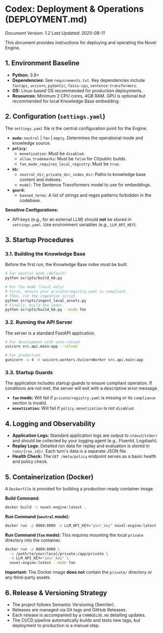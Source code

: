 # Codex: Deployment & Operations (DEPLOYMENT.md)
*Document Version: 1.2*
*Last Updated: 2025-08-11*

This document provides instructions for deploying and operating the Novel Engine.

## 1. Environment Baseline

-   **Python:** 3.9+
-   **Dependencies:** See `requirements.txt`. Key dependencies include `fastapi`, `uvicorn`, `pydantic`, `faiss-cpu`, `sentence-transformers`.
-   **OS:** Linux-based OS recommended for production deployments.
-   **Resources:** Minimum 2 CPU cores, 4GB RAM. GPU is optional but recommended for local Knowledge Base embedding.

## 2. Configuration (`settings.yaml`)

The `settings.yaml` file is the central configuration point for the Engine.

-   **`mode`:** `neutral` | `fan` | `empty`. Determines the operational mode and knowledge source.
-   **`policy`:**
    -   `monetization`: Must be `disabled`.
    -   `allow_trademarks`: Must be `false` for CI/public builds.
    -   `fan_mode_requires_local_registry`: Must be `true`.
-   **`kb`:**
    -   `neutral_dir`, `private_dir`, `index_dir`: Paths to knowledge base content and indexes.
    -   `model`: The Sentence Transformers model to use for embeddings.
-   **`guard`:**
    -   `banned_terms`: A list of strings and regex patterns forbidden in the codebase.

**Sensitive Configurations:**
-   API keys (e.g., for an external LLM) should **not** be stored in `settings.yaml`. Use environment variables (e.g., `LLM_API_KEY`).

## 3. Startup Procedures

### 3.1. Building the Knowledge Base
Before the first run, the Knowledge Base index must be built.
```bash
# For neutral mode (default)
python scripts/build_kb.py

# For fan mode (local only)
# First, ensure your private/registry.yaml is compliant.
# Then, run the ingestion script.
python scripts/ingest_local_assets.py
# Finally, build the index.
python scripts/build_kb.py --mode fan
```

### 3.2. Running the API Server
The server is a standard FastAPI application.
```bash
# For development with auto-reload
uvicorn src.api.main:app --reload

# For production
gunicorn -w 4 -k uvicorn.workers.UvicornWorker src.api.main:app
```

### 3.3. Startup Guards
The application includes startup guards to ensure compliant operation. If conditions are not met, the server will exit with a descriptive error message.
-   **`fan` mode:** Will fail if `private/registry.yaml` is missing or its `compliance` section is invalid.
-   **`monetization`:** Will fail if `policy.monetization` is not `disabled`.

## 4. Logging and Observability

-   **Application Logs:** Standard application logs are output to `stdout`/`stderr` and should be collected by your logging agent (e.g., Fluentd, Logstash).
-   **Replay Logs:** Detailed run data for replay and evaluation is stored in `runs/{run_id}/`. Each turn's data is a separate JSON file.
-   **Health Check:** The `GET /meta/policy` endpoint serves as a basic health and policy check.

## 5. Containerization (Docker)

A `Dockerfile` is provided for building a production-ready container image.

**Build Command:**
```bash
docker build -t novel-engine:latest .
```

**Run Command (`neutral` mode):**
```bash
docker run -p 8000:8000 -e LLM_API_KEY="your_key" novel-engine:latest
```

**Run Command (`fan` mode):**
This requires mounting the local `private` directory into the container.
```bash
docker run -p 8000:8000 \
  -v /path/to/your/local/private:/app/private \
  -e LLM_API_KEY="your_key" \
  novel-engine:latest --mode fan
```

**Important:** The Docker image **does not** contain the `private/` directory or any third-party assets.

## 6. Release & Versioning Strategy

-   The project follows Semantic Versioning (SemVer).
-   Releases are managed via Git tags and GitHub Releases.
-   Each release is accompanied by a `CHANGELOG.md` detailing updates.
-   The CI/CD pipeline automatically builds and tests new tags, but deployment to production is a manual step.

```